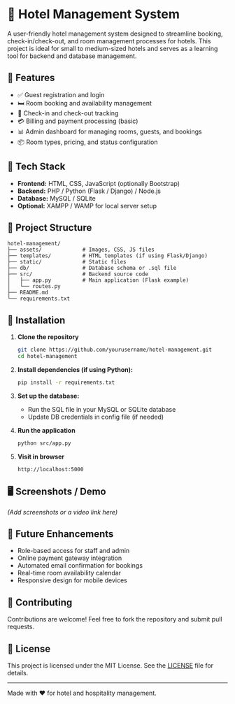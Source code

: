 # 🏨 Hotel Management System

A user-friendly hotel management system designed to streamline booking, check-in/check-out, and room management processes for hotels. This project is ideal for small to medium-sized hotels and serves as a learning tool for backend and database management.

## 📌 Features

- ✅ Guest registration and login
- 🛏️ Room booking and availability management
- 📅 Check-in and check-out tracking
- 💳 Billing and payment processing (basic)
- 📊 Admin dashboard for managing rooms, guests, and bookings
- 📦 Room types, pricing, and status configuration

## 🧰 Tech Stack

- **Frontend:** HTML, CSS, JavaScript (optionally Bootstrap)
- **Backend:** PHP / Python (Flask / Django) / Node.js
- **Database:** MySQL / SQLite
- **Optional:** XAMPP / WAMP for local server setup

## 📁 Project Structure

```
hotel-management/
├── assets/             # Images, CSS, JS files
├── templates/          # HTML templates (if using Flask/Django)
├── static/             # Static files
├── db/                 # Database schema or .sql file
├── src/                # Backend source code
│   ├── app.py          # Main application (Flask example)
│   └── routes.py
├── README.md
└── requirements.txt
```

## 🚀 Installation

1. **Clone the repository**
   ```bash
   git clone https://github.com/yourusername/hotel-management.git
   cd hotel-management
   ```

2. **Install dependencies (if using Python):**
   ```bash
   pip install -r requirements.txt
   ```

3. **Set up the database:**
   - Run the SQL file in your MySQL or SQLite database
   - Update DB credentials in config file (if needed)

4. **Run the application**
   ```bash
   python src/app.py
   ```

5. **Visit in browser**
   ```
   http://localhost:5000
   ```

## 🖥️ Screenshots / Demo

*(Add screenshots or a video link here)*

## 📌 Future Enhancements

- Role-based access for staff and admin
- Online payment gateway integration
- Automated email confirmation for bookings
- Real-time room availability calendar
- Responsive design for mobile devices

## 🤝 Contributing

Contributions are welcome! Feel free to fork the repository and submit pull requests.

## 📃 License

This project is licensed under the MIT License. See the [LICENSE](LICENSE) file for details.

---

Made with ❤️ for hotel and hospitality management.
